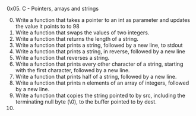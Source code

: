 0x05. C - Pointers, arrays and strings

0.	Write a function that takes a pointer to an int as parameter and updates the value it points to to 98
1.	Write a function that swaps the values of two integers.
2.	Write a function that returns the length of a string.
3.	Write a function that prints a string, followed by a new line, to stdout
4.	Write a function that prints a string, in reverse, followed by a new line
5.	Write a function that reverses a string.
6.	Write a function that prints every other character of a string, starting with the first character, followed by a new line.
7.	Write a function that prints half of a string, followed by a new line.
8.	Write a function that prints n elements of an array of integers, followed by a new line.
9.	Write a function that copies the string pointed to by src, including the terminating null byte (\0), to the buffer pointed to by dest.
10.

